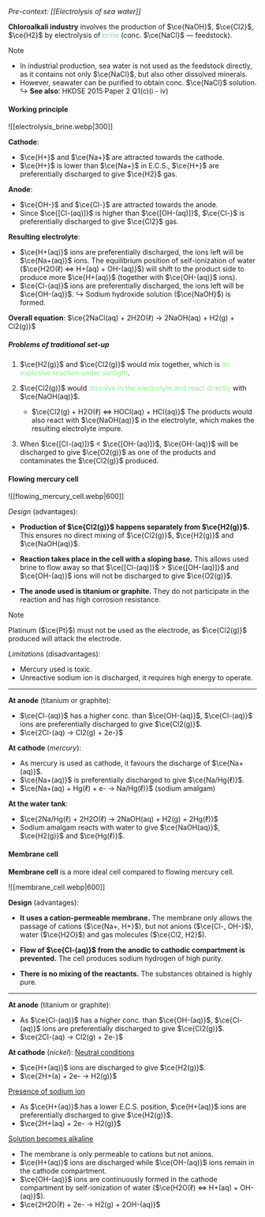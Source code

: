 *Pre-context: [[Electrolysis of sea water]]*

**Chloroalkali industry** involves the production of $\ce{NaOH}$, $\ce{Cl2}$, $\ce{H2}$ by electrolysis of <span style="color: skyblue">brine</span> (conc. $\ce{NaCl}$ — feedstock).

> [!note]
> - In industrial production, sea water is not used as the feedstock directly, as it contains not only $\ce{NaCl}$, but also other dissolved minerals.
> - However, seawater can be purified to obtain conc. $\ce{NaCl}$ solution.
> ↪️ **See also**: HKDSE 2015 Paper 2 Q1(c)(i - iv)

#### Working principle
![[electrolysis_brine.webp|300]]

**Cathode**:
- $\ce{H+}$ and $\ce{Na+}$ are attracted towards the cathode.
- $\ce{H+}$ is lower than $\ce{Na+}$ in E.C.S., $\ce{H+}$ are preferentially discharged to give $\ce{H2}$ gas.

**Anode**:
- $\ce{OH-}$ and $\ce{Cl-}$ are attracted towards the anode.
- Since $\ce{[Cl-(aq)]}$ is higher than $\ce{[OH-(aq)]}$, $\ce{Cl-}$ is preferentially discharged to give $\ce{Cl2}$ gas.

**Resulting electrolyte**:
- $\ce{H+(aq)}$ ions are preferentially discharged, the ions left will be $\ce{Na+(aq)}$ ions. The equilibrium position of self-ionization of water ($\ce{H2O(ℓ) <=> H+(aq) + OH-(aq)}$) will shift to the product side to produce more $\ce{H+(aq)}$ (together with $\ce{OH-(aq)}$ ions).
- $\ce{Cl-(aq)}$ ions are preferentially discharged, the ions left will be $\ce{OH-(aq)}$.
↪️ Sodium hydroxide solution ($\ce{NaOH}$) is formed.

**Overall equation**:
$\ce{2NaCl(aq) + 2H2O(ℓ) -> 2NaOH(aq) + H2(g) + Cl2(g)}$

##### Problems of traditional set-up
1. $\ce{H2(g)}$ and $\ce{Cl2(g)}$ would mix together, which is <span style="color: lightgreen">an explosive reaction under sunlight</span>.

2. $\ce{Cl2(g)}$ would <span style="color: lightgreen">dissolve in the electrolyte and react directly</span> with $\ce{NaOH(aq)}$.
	- $\ce{Cl2(g) + H2O(ℓ) <=> HOCl(aq) + HCl(aq)}$
	  The products would also react with $\ce{NaOH(aq)}$ in the electrolyte, which makes the resulting electrolyte impure.

3. When $\ce{[Cl-(aq)]}$ < $\ce{[OH-(aq)]}$, $\ce{OH-(aq)}$ will be discharged to give $\ce{O2(g)}$ as one of the products and contaminates the $\ce{Cl2(g)}$ produced.

#### Flowing mercury cell
![[flowing_mercury_cell.webp|600]]

*Design* (advantages):
- **Production of $\ce{Cl2(g)}$ happens separately from $\ce{H2(g)}$.**
  This ensures no direct mixing of $\ce{Cl2(g)}$, $\ce{H2(g)}$ and $\ce{NaOH(aq)}$.

- **Reaction takes place in the cell with a sloping base.**
  This allows used brine to flow away so that $\ce{[Cl-(aq)]}$ > $\ce{[OH-(aq)]}$ and $\ce{OH-(aq)}$ ions will not be discharged to give $\ce{O2(g)}$.

- **The anode used is titanium or graphite.**
  They do not participate in the reaction and has high corrosion resistance.

> [!note]
> Platinum ($\ce{Pt}$) must not be used as the electrode, as $\ce{Cl2(g)}$ produced will attack the electrode.

*Limitations* (disadvantages):
- Mercury used is toxic.
- Unreactive sodium ion is discharged, it requires high energy to operate.

---

**At anode** (titanium or graphite):
- $\ce{Cl-(aq)}$ has a higher conc. than $\ce{OH-(aq)}$, $\ce{Cl-(aq)}$ ions are preferentially discharged to give $\ce{Cl2(g)}$.
- $\ce{2Cl-(aq) -> Cl2(g) + 2e-}$

**At cathode** (*mercury*):
- As mercury is used as cathode, it favours the discharge of $\ce{Na+(aq)}$.
- $\ce{Na+(aq)}$ is preferentially discharged to give $\ce{Na/Hg(ℓ)}$.
- $\ce{Na+(aq) + Hg(ℓ) + e- -> Na/Hg(ℓ)}$ (sodium amalgam)

**At the water tank**:
- $\ce{2Na/Hg(ℓ) + 2H2O(ℓ) -> 2NaOH(aq) + H2(g) + 2Hg(ℓ)}$
- Sodium amalgam reacts with water to give $\ce{NaOH(aq)}$, $\ce{H2(g)}$ and $\ce{Hg(ℓ)}$.

#### Membrane cell
**Membrane cell** is a more ideal cell compared to flowing mercury cell.

![[membrane_cell.webp|600]]

**Design** (advantages):
- **It uses a cation-permeable membrane.**
  The membrane only allows the passage of cations ($\ce{Na+, H+}$), but not anions ($\ce{Cl-, OH-}$), water ($\ce{H2O}$) and gas molecules ($\ce{Cl2, H2}$).

- **Flow of $\ce{Cl-(aq)}$ from the anodic to cathodic compartment is prevented.**
  The cell produces sodium hydrogen of high purity.

- **There is no mixing of the reactants.**
  The substances obtained is highly pure.

---

**At anode** (titanium or graphite):
- As $\ce{Cl-(aq)}$ has a higher conc. than $\ce{OH-(aq)}$, $\ce{Cl-(aq)}$ ions are preferentially discharged to give $\ce{Cl2(g)}$.
- $\ce{2Cl-(aq) -> Cl2(g) + 2e-}$

**At cathode** (*nickel*):
<u>Neutral conditions</u>
- $\ce{H+(aq)}$ ions are discharged to give $\ce{H2(g)}$.
- $\ce{2H+(a) + 2e- -> H2(g)}$

<u>Presence of sodium ion</u>
- As $\ce{H+(aq)}$ has a lower E.C.S. position, $\ce{H+(aq)}$ ions are preferentially discharged to give $\ce{H2(g)}$.
- $\ce{2H+(aq) + 2e- -> H2(g)}$

<u>Solution becomes alkaline</u>
- The membrane is only permeable to cations but not anions.
- $\ce{H+(aq)}$ ions are discharged while $\ce{OH-(aq)}$ ions remain in the cathode compartment.
- $\ce{OH-(aq)}$ ions are continuously formed in the cathode compartment by self-ionization of water ($\ce{H2O(ℓ) <=> H+(aq) + OH-(aq)}$).
- $\ce{2H2O(ℓ) + 2e- -> H2(g) + 2OH-(aq)}$

